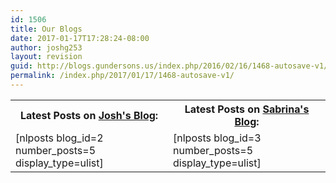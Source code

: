 ```yaml
---
id: 1506
title: Our Blogs
date: 2017-01-17T17:28:24-08:00
author: joshg253
layout: revision
guid: http://blogs.gundersons.us/index.php/2016/02/16/1468-autosave-v1/
permalink: /index.php/2017/01/17/1468-autosave-v1/
---
```

<table class="latest">
  <tbody>
    <tr>
      <th class="latest">Latest Posts on <a href="http://blogs.gundersons.us/josh/">Josh's Blog</a>:</th>
      <th class="latest">Latest Posts on <a href="http://blogs.gundersons.us/sabrina/">Sabrina's Blog</a>:</th>
    </tr>
    <tr>
      <td class="latest" style="width: 50%;">[nlposts blog_id=2 number_posts=5 display_type=ulist]</td>
      <td class="latest" style="width: 50%;">[nlposts blog_id=3 number_posts=5 display_type=ulist]</td>
    </tr>
  </tbody>
</table>